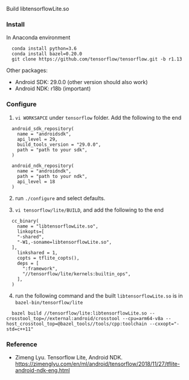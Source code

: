 Build libtensorflowLite.so

### Install

In Anaconda environment
  ```
    conda install python=3.6
    conda install bazel=0.20.0
    git clone https://github.com/tensorflow/tensorflow.git -b r1.13
  ```

Other packages:
* Android SDK: 29.0.0 (other version should also work)
* Android NDK: r18b (important)

### Configure

1. `vi WORKSAPCE` under `tensorflow` folder. Add the following to the end
  ```
    android_sdk_repository(
      name = "androidsdk",
      api_level = 29,
      build_tools_version = "29.0.0",
      path = "path to your sdk",
    )

    android_ndk_repository(
      name = "androidndk",
      path = "path to your ndk",
      api_level = 18
    )
  ```

2. run `./configure` and select defaults.

3. `vi tensorflow/lite/BUILD`, and add the following to the end
  ```
    cc_binary(
      name = "libtensorflowLite.so",
      linkopts=[
      "-shared",
      "-W1,-soname=libtensorflowLite.so",
    ],
      linkshared = 1,
      copts = tflite_copts(),
      deps = [
        ":framework",
        "//tensorflow/lite/kernels:builtin_ops",
      ],
    )
  ```

4. run the following command and the built `libtensorflowLite.so` is in `bazel-bin/tensorflow/lite`
  ```
    bazel build //tensorflow/lite:libtensorflowLite.so --crosstool_top=//external:android/crosstool --cpu=arm64-v8a --host_crosstool_top=@bazel_tools//tools/cpp:toolchain --cxxopt="-std=c++11"

  ```



### Reference
* Zimeng Lyu. Tensorflow Lite, Android NDK. https://zimenglyu.com/en/ml/android/tensorflow/2018/11/27/tflite-android-ndk-eng.html
